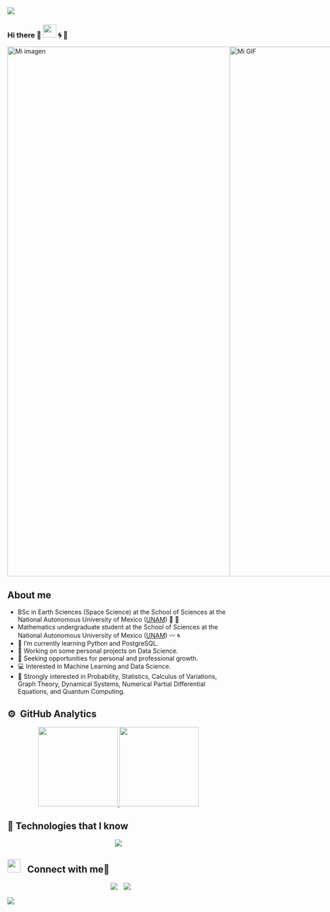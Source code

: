 <!--horizontal divider(gradiant)-->
<img src="https://user-images.githubusercontent.com/73097560/115834477-dbab4500-a447-11eb-908a-139a6edaec5c.gif">

### Hi there 👋 <img src="https://media.giphy.com/media/WUlplcMpOCEmTGBtBW/giphy.gif" width="30"> :cyclone: :space_invader:

<div style="display: flex; justify-content: space-between;">
  <img src="https://user-images.githubusercontent.com/36939966/89741268-6cc2c300-da55-11ea-9b0f-04d2100eaa8f.jpg" alt="Mi imagen" style="width: 30vh;">
  <img src="https://i.giphy.com/media/v1.Y2lkPTc5MGI3NjExeHMxYTl0NHJjczdyeXJqM3JrZGk0b2xqMWlldnl6bXl1cTBwM29ldSZlcD12MV9pbnRlcm5hbF9naWZfYnlfaWQmY3Q9Zw/l0MYEHE0ZtyPXQj04/giphy.gif" alt="Mi GIF" style="width: 30vh;">
</div>

## About me
-  BSc in Earth Sciences (Space Science) at the School of Sciences at the National Autonomous University of Mexico ([UNAM](https://www.unam.mx)) :new_moon_with_face: :milky_way:
-  Mathematics undergraduate student at the School of Sciences at the National Autonomous University of Mexico ([UNAM](https://www.unam.mx)) :wavy_dash: :cyclone:
- :seedling: I’m currently learning Python and PostgreSQL.
- :telescope: Working on some personal projects on Data Science.
- :telescope: Seeking opportunities for personal and professional growth.
- :computer: Interested in Machine Learning and Data Science.
- :notebook: Strongly interested in Probability, Statistics, Calculus of Variations, Graph Theory, Dynamical Systems, Numerical Partial Differential Equations, and Quantum Computing.

## ⚙️ &nbsp;GitHub Analytics

<p align="center">
<a href="https://github.com/Mata13">
  <img height="180em" src="https://github-readme-stats-eight-theta.vercel.app/api?username=Mata13&show_icons=true&theme=algolia&include_all_commits=true&count_private=true"/>
  <img height="180em" src="https://github-readme-stats-eight-theta.vercel.app/api/top-langs/?username=Mata13&layout=compact&langs_count=8&bg_color=0,73FA79,73FDFF,7A81FF&theme=graywhite"/>
</a>
</p>

## :space_invader: Technologies that I know

</div>
<!--tech stack icons-->
<p align="center">
  <a href="https://skillicons.dev">
    <img src="https://skillicons.dev/icons?i=html,css,js,py,git,github,postgres,anaconda,linux,arch,md,vscode,pr&perline=14" />
  </a>
</p>

## <img src="https://media.giphy.com/media/iY8CRBdQXODJSCERIr/giphy.gif" width="30" height="30" style="margin-right: 10px;"> Connect with me🤝

<!--icons and links-->
<p align="center">
<a style="margin-left: 10px;"  target="_blank" href="https://www.linkedin.com/in/marcos-mata-4986a2349"><img src="https://img.icons8.com/doodle/40/000000/linkedin--v2.png"></a>
<a style="margin-left: 10px;" target="_blank" href="https://github.com/Mata13"><img src="https://img.icons8.com/doodle/40/000000/github--v1.png"></a>
</p>

<!--horizontal divider(gradiant)-->
<img src="https://user-images.githubusercontent.com/73097560/115834477-dbab4500-a447-11eb-908a-139a6edaec5c.gif">
